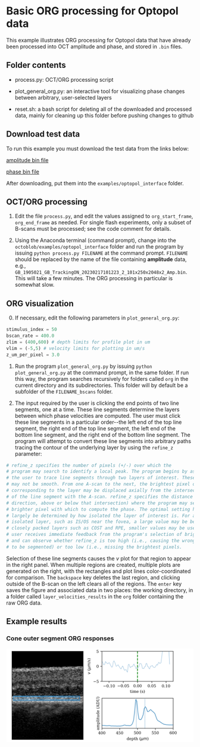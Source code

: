 # Basic ORG processing for Optopol data

This example illustrates ORG processing for Optopol data that have already been processed into OCT amplitude and phase, and stored in `.bin` files.

## Folder contents

* process.py: OCT/ORG processing script

* plot_general_org.py: an interactive tool for visualizing phase changes between arbitrary, user-selected layers

* reset.sh: a bash script for deleting all of the downloaded and processed data, mainly for cleaning up this folder before pushing changes to github

## Download test data

To run this example you must download the test data from the links below:

[amplitude bin file](https://www.dropbox.com/s/efpieltzhry23nn/GB_1905021_GB_TrackingON_20230217101223_2_101x250x2048x2_Amp.bin?dl=1)

[phase bin file](https://www.dropbox.com/s/6xprkbeg8iff0xb/GB_1905021_GB_TrackingON_20230217101223_2_101x250x2048x2_Phase.bin?dl=1)

After downloading, put them into the `examples/optopol_interface` folder.

## OCT/ORG processing

1. Edit the file `process.py`, and edit the values assigned to `org_start_frame`, `org_end_frame` as needed. For single flash experiments, only a subset of B-scans must be processed; see the code comment for details. 

2. Using the Anaconda terminal (command prompt), change into the `octoblob/examples/optopol_interface` folder and run the program by issuing `python process.py FILENAME` at the command prompt. `FILENAME` should be replaced by the name of the file containing **amplitude** data, e.g., `GB_1905021_GB_TrackingON_20230217101223_2_101x250x2048x2_Amp.bin`. This will take a few minutes. The ORG processing in particular is somewhat slow.

## ORG visualization

0. If necessary, edit the following parameters in `plot_general_org.py`:

```python
stimulus_index = 50
bscan_rate = 400.0
zlim = (400,600) # depth limits for profile plot in um
vlim = (-5,5) # velocity limits for plotting in um/s
z_um_per_pixel = 3.0
```

1. Run the program `plot_general_org.py` by issuing `python plot_general_org.py` at the command prompt, in the same folder. If run this way, the program searches recursively for folders called `org` in the current directory and its subdirectories. This folder will by default be a subfolder of the `FILENAME_bscans` folder.

2. The input required by the user is clicking the end points of two line segments, one at a time. These line segments determine the layers between which phase velocities are computed. The user must click these line segments in a particular order--the left end of the top line segment, the right end of the top line segment, the left end of the bottom line segment, and the right end of the bottom line segment. The program will attempt to convert these line segments into arbitrary paths tracing the contour of the underlying layer by using the `refine_z` parameter:

```python
# refine_z specifies the number of pixels (+/-) over which the
# program may search to identify a local peak. The program begins by asking
# the user to trace line segments through two layers of interest. These layers
# may not be smooth. From one A-scan to the next, the brightest pixel or "peak"
# corresponding to the layer may be displaced axially from the intersection
# of the line segment with the A-scan. refine_z specifies the distance (in either
# direction, above or below that intersection) where the program may search for a
# brighter pixel with which to compute the phase. The optimal setting here will
# largely be determined by how isolated the layer of interest is. For a relatively
# isolated layer, such as IS/OS near the fovea, a large value may be best. For
# closely packed layers such as COST and RPE, smaller values may be useful. The
# user receives immediate feedback from the program's selection of bright pixels
# and can observe whether refine_z is too high (i.e., causing the wrong layer
# to be segmented) or too low (i.e., missing the brightest pixels.
```

Selection of these line segments causes the $v$ plot for that region to appear in the right panel. When multiple regions are created, multiple plots are generated on the right, with the rectangles and plot lines color-coordinated for comparison. The `backspace` key deletes the last region, and clicking outside of the B-scan on the left clears all of the regions. The `enter` key saves the figure and associated data in two places: the working directory, in a folder called `layer_velocities_results` in the `org` folder containing the raw ORG data.

## Example results

### Cone outer segment ORG responses

![Cone outer segment ORG responses](./figs/cone_os_org_optopol.png)

